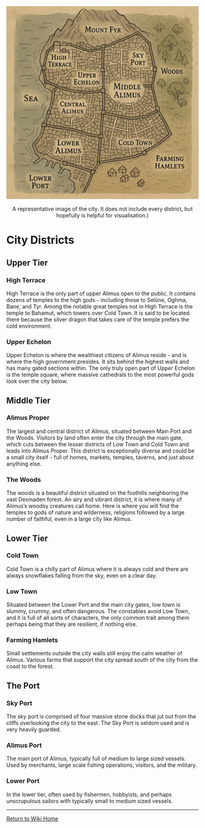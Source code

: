 ![A bustling city street full of whimsical creatures](/docs/assets/alimus-v1-ai-generated.png)
<p style="text-align:center;">A representative image of the city. It does not include every district, but hopefully is helpful for visualisation.)</p>

# City Districts

## Upper Tier

### High Terrace
High Terrace is the only part of upper Alimus open to the public. It contains dozens of temples to the high gods - including those to Selûne, Oghma, Bane, and Tyr. Among the notable great temples not in High Terrace is the temple to Bahamut, which towers over Cold Town. It is said to be located there because the silver dragon that takes care of the temple prefers the cold environment.
### Upper Echelon

Upper Echelon is where the wealthiest citizens of Alimus reside - and is where the high government presides. It sits behind the highest walls and has many gated sections within. 
The only truly open part of Upper Echelon is the temple square, where massive cathedrals to the most powerful gods look over the city below.

## Middle Tier

### Alimus Proper

The largest and central district of Alimus, situated between Main Port and the Woods. Visitors by land often enter the city through the main gate, which cuts between the lesser districts of Low Town and Cold Town and leads into Alimus Proper. This district is exceptionally diverse and could be a small city itself - full of homes, markets, temples, taverns, and just about anything else.

### The Woods

The woods is a beautiful district situated on the foothills neighboring the vast Desmaden forest. An airy and vibrant district, it is where many of Alimus’s woodsy creatures call home. Here is where you will find the temples to gods of nature and wilderness, religions followed by a large number of faithful, even in a large city like Alimus.

## Lower Tier
### Cold Town

Cold Town is a chilly part of Alimus where it is always cold and there are always snowflakes falling from the sky, even on a clear day.

### Low Town

Situated between the Lower Port and the main city gates, low town is slummy, crummy, and often dangerous. The constables avoid Low Town, and it is full of all sorts of characters, the only common trait among them perhaps being that they are resilient, if nothing else.

### Farming Hamlets

Small settlements outside the city walls still enjoy the calm weather of Alimus. Various farms that support the city spread south of the city from the coast to the forest.

## The Port
### Sky Port
The sky port is comprised of four massive stone docks that jut out from the cliffs overlooking the city to the east. The Sky Port is seldom used and is very heavily guarded.

### Alimus Port
The main port of Alimus, typically full of medium to large sized vessels. Used by merchants, large scale fishing operations, visitors, and the military.

### Lower Port
In the lower tier, often used by fishermen, hobbyists, and perhaps unscrupulous sailors with typically small to medium sized vessels.


***
[Return to Wiki Home](https://isaaclepley.github.io/Alimus-Public)
